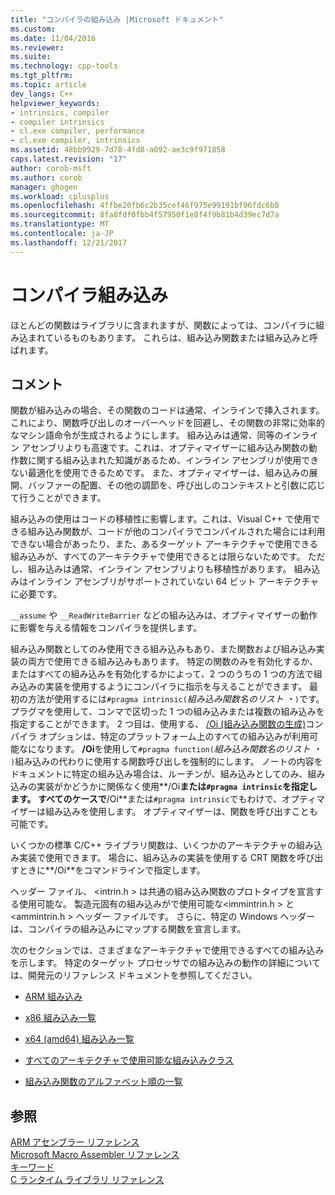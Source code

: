 ```yaml
---
title: "コンパイラの組み込み |Microsoft ドキュメント"
ms.custom: 
ms.date: 11/04/2016
ms.reviewer: 
ms.suite: 
ms.technology: cpp-tools
ms.tgt_pltfrm: 
ms.topic: article
dev_langs: C++
helpviewer_keywords:
- intrinsics, compiler
- compiler intrinsics
- cl.exe compiler, performance
- cl.exe compiler, intrinsics
ms.assetid: 48bb9929-7d78-4fd8-a092-ae3c9f971858
caps.latest.revision: "17"
author: corob-msft
ms.author: corob
manager: ghogen
ms.workload: cplusplus
ms.openlocfilehash: 4ffbe20fb6c2b35cef46f975e99191bf96fdc6b8
ms.sourcegitcommit: 8fa8fdf0fbb4f57950f1e8f4f9b81b4d39ec7d7a
ms.translationtype: MT
ms.contentlocale: ja-JP
ms.lasthandoff: 12/21/2017
---
```

# <a name="compiler-intrinsics"></a>コンパイラ組み込み
ほとんどの関数はライブラリに含まれますが、関数によっては、コンパイラに組み込まれているものもあります。 これらは、組み込み関数または組み込みと呼ばれます。  
  
## <a name="remarks"></a>コメント  
 関数が組み込みの場合、その関数のコードは通常、インラインで挿入されます。これにより、関数呼び出しのオーバーヘッドを回避し、その関数の非常に効率的なマシン語命令が生成されるようにします。 組み込みは通常、同等のインライン アセンブリよりも高速です。これは、オプティマイザーに組み込み関数の動作数に関する組み込まれた知識があるため、インライン アセンブリが使用できない最適化を使用できるためです。 また、オプティマイザーは、組み込みの展開、バッファーの配置、その他の調節を、呼び出しのコンテキストと引数に応じて行うことができます。  
  
 組み込みの使用はコードの移植性に影響します。これは、Visual C++ で使用できる組み込み関数が、コードが他のコンパイラでコンパイルされた場合には利用できない場合があったり、また、あるターゲット アーキテクチャで使用できる組み込みが、すべてのアーキテクチャで使用できるとは限らないためです。 ただし、組み込みは通常、インライン アセンブリよりも移植性があります。 組み込みはインライン アセンブリがサポートされていない 64 ビット アーキテクチャに必要です。  
  
 `__assume` や `__ReadWriteBarrier` などの組み込みは、オプティマイザーの動作に影響を与える情報をコンパイラを提供します。  
  
 組み込み関数としてのみ使用できる組み込みもあり、また関数および組み込み実装の両方で使用できる組み込みもあります。 特定の関数のみを有効化するか、またはすべての組み込みを有効化するかによって、2 つのうちの 1 つの方法で組み込みの実装を使用するようにコンパイラに指示を与えることができます。 最初の方法が使用するには`#pragma intrinsic(`*組み込み関数名のリスト ・*`)`です。 プラグマを使用して、コンマで区切った 1 つの組み込みまたは複数の組み込みを指定することができます。 2 つ目は、使用する、 [/Oi (組み込み関数の生成)](../build/reference/oi-generate-intrinsic-functions.md)コンパイラ オプションは、特定のプラットフォーム上のすべての組み込みが利用可能なになります。 **/Oi**を使用して`#pragma function(`*組み込み関数名のリスト ・* `)`組み込みの代わりに使用する関数呼び出しを強制的にします。 ノートの内容をドキュメントに特定の組み込み場合は、ルーチンが、組み込みとしてのみ、組み込みの実装がかどうかに関係なく使用**/Oi**または`#pragma intrinsic`を指定します。 すべてのケースで**/Oi**または`#pragma intrinsic`でもわけで、オプティマイザーは組み込みを使用します。 オプティマイザーは、関数を呼び出すことも可能です。  
  
 いくつかの標準 C/C++ ライブラリ関数は、いくつかのアーキテクチャの組み込み実装で使用できます。 場合に、組み込みの実装を使用する CRT 関数を呼び出すときに**/Oi**をコマンドラインで指定します。  
  
 ヘッダー ファイル、 \<intrin.h > は共通の組み込み関数のプロトタイプを宣言する使用可能な。 製造元固有の組み込みがで使用可能な\<immintrin.h > と\<ammintrin.h > ヘッダー ファイルです。 さらに、特定の Windows ヘッダーは、コンパイラの組み込みにマップする関数を宣言します。  
  
 次のセクションでは、さまざまなアーキテクチャで使用できるすべての組み込みを示します。 特定のターゲット プロセッサでの組み込みの動作の詳細については、開発元のリファレンス ドキュメントを参照してください。  
  
-   [ARM 組み込み](../intrinsics/arm-intrinsics.md)  
  
-   [x86 組み込み一覧](../intrinsics/x86-intrinsics-list.md)  
  
-   [x64 (amd64) 組み込み一覧](../intrinsics/x64-amd64-intrinsics-list.md)  
  
-   [すべてのアーキテクチャで使用可能な組み込みクラス](../intrinsics/intrinsics-available-on-all-architectures.md)  
  
-   [組み込み関数のアルファベット順の一覧](../intrinsics/alphabetical-listing-of-intrinsic-functions.md)  
  
## <a name="see-also"></a>参照  
 [ARM アセンブラー リファレンス](../assembler/arm/arm-assembler-reference.md)   
 [Microsoft Macro Assembler リファレンス](../assembler/masm/microsoft-macro-assembler-reference.md)   
 [キーワード](../cpp/keywords-cpp.md)   
 [C ランタイム ライブラリ リファレンス](../c-runtime-library/c-run-time-library-reference.md)